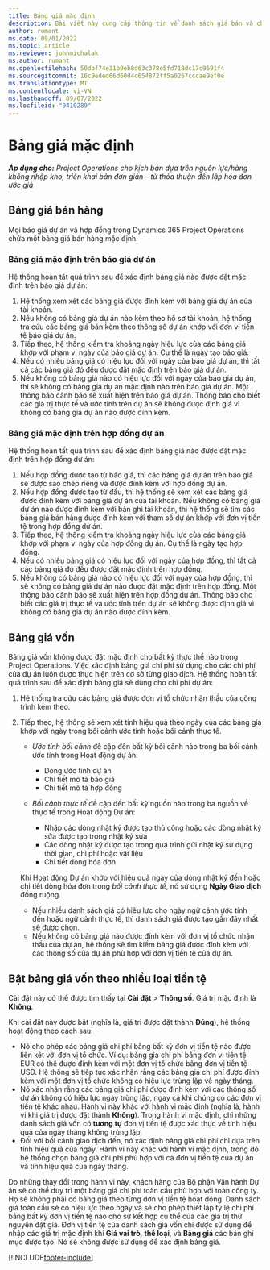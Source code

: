 ```yaml
---
title: Bảng giá mặc định
description: Bài viết này cung cấp thông tin về danh sách giá bán và chi phí mặc định trong Hoạt động Dự án.
author: rumant
ms.date: 09/01/2022
ms.topic: article
ms.reviewer: johnmichalak
ms.author: rumant
ms.openlocfilehash: 50dbf74e31b9eb8d63c378e5fd718dc17c9691f4
ms.sourcegitcommit: 16c9eded66d60d4c654872ff5a0267cccae9ef0e
ms.translationtype: MT
ms.contentlocale: vi-VN
ms.lasthandoff: 09/07/2022
ms.locfileid: "9410289"
---
```

# <a name="default-price-lists"></a>Bảng giá mặc định

_**Áp dụng cho:** Project Operations cho kịch bản dựa trên nguồn lực/hàng không nhập kho, triển khai bản đơn giản – từ thỏa thuận đến lập hóa đơn ước giá_

## <a name="sales-price-lists"></a>Bảng giá bán hàng

Mọi báo giá dự án và hợp đồng trong Dynamics 365 Project Operations chứa một bảng giá bán hàng mặc định. 

### <a name="price-list-default-on-project-quotes"></a>Bảng giá mặc định trên báo giá dự án
Hệ thống hoàn tất quá trình sau để xác định bảng giá nào được đặt mặc định trên báo giá dự án:

1. Hệ thống xem xét các bảng giá được đính kèm với bảng giá dự án của tài khoản. 
1. Nếu không có bảng giá dự án nào kèm theo hồ sơ tài khoản, hệ thống tra cứu các bảng giá bán kèm theo thông số dự án khớp với đơn vị tiền tệ báo giá dự án.
1. Tiếp theo, hệ thống kiểm tra khoảng ngày hiệu lực của các bảng giá khớp với phạm vi ngày của báo giá dự án. Cụ thể là ngày tạo báo giá.
1. Nếu có nhiều bảng giá có hiệu lực đối với ngày của báo giá dự án, thì tất cả các bảng giá đó đều được đặt mặc định trên báo giá dự án.
1. Nếu không có bảng giá nào có hiệu lực đối với ngày của báo giá dự án, thì sẽ không có bảng giá dự án mặc định nào trên báo giá dự án. Một thông báo cảnh báo sẽ xuất hiện trên báo giá dự án. Thông báo cho biết các giá trị thực tế và ước tính trên dự án sẽ không được định giá vì không có bảng giá dự án nào được đính kèm.

### <a name="price-list-default-on-project-contracts"></a>Bảng giá mặc định trên hợp đồng dự án 
Hệ thống hoàn tất quá trình sau để xác định bảng giá nào được đặt mặc định trên hợp đồng dự án:

1. Nếu hợp đồng được tạo từ báo giá, thì các bảng giá dự án trên báo giá sẽ được sao chép riêng và được đính kèm với hợp đồng dự án.
1. Nếu hợp đồng được tạo từ đầu, thì hệ thống sẽ xem xét các bảng giá được đính kèm với bảng giá dự án của tài khoản. Nếu không có bảng giá dự án nào được đính kèm với bản ghi tài khoản, thì hệ thống sẽ tìm các bảng giá bán hàng được đính kèm với tham số dự án khớp với đơn vị tiền tệ trong hợp đồng dự án.
1. Tiếp theo, hệ thống kiểm tra khoảng ngày hiệu lực của các bảng giá khớp với phạm vi ngày của hợp đồng dự án. Cụ thể là ngày tạo hợp đồng.
1. Nếu có nhiều bảng giá có hiệu lực đối với ngày của hợp đồng, thì tất cả các bảng giá đó đều được đặt mặc định trên hợp đồng.
1. Nếu không có bảng giá nào có hiệu lực đối với ngày của hợp đồng, thì sẽ không có bảng giá dự án nào được đặt mặc định trên hợp đồng. Một thông báo cảnh báo sẽ xuất hiện trên hợp đồng dự án. Thông báo cho biết các giá trị thực tế và ước tính trên dự án sẽ không được định giá vì không có bảng giá dự án nào được đính kèm.

## <a name="cost-price-lists"></a>Bảng giá vốn

Bảng giá vốn không được đặt mặc định cho bất kỳ thực thể nào trong Project Operations. Việc xác định bảng giá chi phí sử dụng cho các chi phí của dự án luôn được thực hiện trên cơ sở từng giao dịch. Hệ thống hoàn tất quá trình sau để xác định bảng giá sẽ dùng cho chi phí dự án:

1. Hệ thống tra cứu các bảng giá được đơn vị tổ chức nhận thầu của công trình kèm theo.
1. Tiếp theo, hệ thống sẽ xem xét tính hiệu quả theo ngày của các bảng giá khớp với ngày trong bối cảnh ước tính hoặc bối cảnh thực tế.

    - *Ước tính bối cảnh* đề cập đến bất kỳ bối cảnh nào trong ba bối cảnh ước tính trong Hoạt động dự án:

        - Dòng ước tính dự án
        - Chi tiết mô tả báo giá
        - Chi tiết mô tả hợp đồng

    - *Bối cảnh thực tế* đề cập đến bất kỳ nguồn nào trong ba nguồn về thực tế trong Hoạt động Dự án:

       - Nhập các dòng nhật ký được tạo thủ công hoặc các dòng nhật ký sửa được tạo trong nhật ký sửa
       - Các dòng nhật ký được tạo trong quá trình gửi nhật ký sử dụng thời gian, chi phí hoặc vật liệu
       - Chi tiết dòng hóa đơn

    Khi Hoạt động Dự án khớp với hiệu quả ngày của dòng nhật ký đến hoặc chi tiết dòng hóa đơn trong *bối cảnh thực tế*, nó sử dụng **Ngày Giao dịch** đồng ruộng.

    - Nếu nhiều danh sách giá có hiệu lực cho ngày ngữ cảnh ước tính đến hoặc ngữ cảnh thực tế, thì danh sách giá được tạo gần đây nhất sẽ được chọn.
    - Nếu không có bảng giá nào được đính kèm với đơn vị tổ chức nhận thầu của dự án, hệ thống sẽ tìm kiếm bảng giá được đính kèm với các thông số của dự án phù hợp với đơn vị tiền tệ của dự án.

## <a name="enable-multi-currency-cost-price-list"></a>Bật bảng giá vốn theo nhiều loại tiền tệ

Cài đặt này có thể được tìm thấy tại **Cài đặt** \> **Thông số**. Giá trị mặc định là **Không**.

Khi cài đặt này được bật (nghĩa là, giá trị được đặt thành **Đúng**), hệ thống hoạt động theo cách sau:

- Nó cho phép các bảng giá chi phí bằng bất kỳ đơn vị tiền tệ nào được liên kết với đơn vị tổ chức. Ví dụ: bảng giá chi phí bằng đơn vị tiền tệ EUR có thể được đính kèm với một đơn vị tổ chức bằng đơn vị tiền tệ USD. Hệ thống sẽ tiếp tục xác nhận rằng các bảng giá chi phí được đính kèm với một đơn vị tổ chức không có hiệu lực trùng lặp về ngày tháng.
- Nó xác nhận rằng các bảng giá chi phí được đính kèm với các thông số dự án không có hiệu lực ngày trùng lặp, ngay cả khi chúng có các đơn vị tiền tệ khác nhau. Hành vi này khác với hành vi mặc định (nghĩa là, hành vi khi giá trị được đặt thành **Không**). Trong hành vi mặc định, chỉ những danh sách giá vốn có **tương tự** đơn vị tiền tệ được xác thực về tính hiệu quả của ngày tháng không trùng lặp.
- Đối với bối cảnh giao dịch đến, nó xác định bảng giá chi phí chỉ dựa trên tính hiệu quả của ngày. Hành vi này khác với hành vi mặc định, trong đó hệ thống chọn bảng giá chi phí phù hợp với cả đơn vị tiền tệ của dự án và tính hiệu quả của ngày tháng.

Do những thay đổi trong hành vi này, khách hàng của Bộ phận Vận hành Dự án sẽ có thể duy trì một bảng giá chi phí toàn cầu phù hợp với toàn công ty. Họ sẽ không phải có bảng giá theo từng đơn vị tiền tệ hoạt động. Danh sách giá toàn cầu sẽ có hiệu lực theo ngày và sẽ cho phép thiết lập tỷ lệ chi phí bằng bất kỳ đơn vị tiền tệ nào cho sự kết hợp cụ thể của các giá trị thứ nguyên đặt giá. Đơn vị tiền tệ của danh sách giá vốn chỉ được sử dụng để nhập các giá trị mặc định khi **Giá vai trò**, **thể loại**, và **Bảng giá** các bản ghi mục được tạo. Nó sẽ không được sử dụng để xác định bảng giá.

[!INCLUDE[footer-include](../includes/footer-banner.md)]
